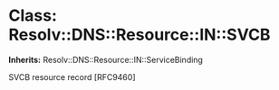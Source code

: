 # Class: Resolv::DNS::Resource::IN::SVCB
**Inherits:** Resolv::DNS::Resource::IN::ServiceBinding
    

SVCB resource record [RFC9460]



